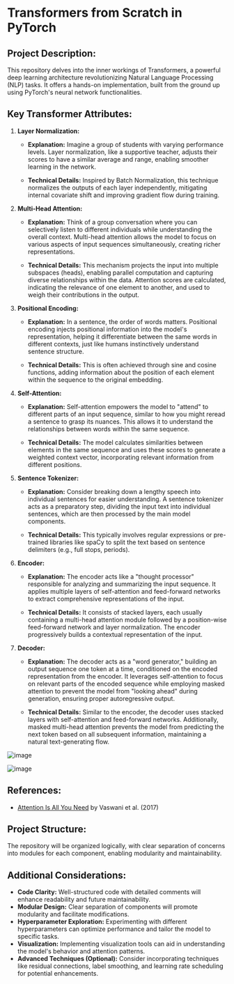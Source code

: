 # Transformers from Scratch in PyTorch

## Project Description:

This repository delves into the inner workings of Transformers, a powerful deep learning architecture revolutionizing Natural Language Processing (NLP) tasks. It offers a hands-on implementation, built from the ground up using PyTorch's neural network functionalities.

## Key Transformer Attributes:

1. **Layer Normalization:**

    - **Explanation:** Imagine a group of students with varying performance levels. Layer normalization, like a supportive teacher, adjusts their scores to have a similar average and range, enabling smoother learning in the network.
    
    - **Technical Details:** Inspired by Batch Normalization, this technique normalizes the outputs of each layer independently, mitigating internal covariate shift and improving gradient flow during training.

2. **Multi-Head Attention:**

    - **Explanation:** Think of a group conversation where you can selectively listen to different individuals while understanding the overall context. Multi-head attention allows the model to focus on various aspects of input sequences simultaneously, creating richer representations.
    
    - **Technical Details:** This mechanism projects the input into multiple subspaces (heads), enabling parallel computation and capturing diverse relationships within the data. Attention scores are calculated, indicating the relevance of one element to another, and used to weigh their contributions in the output.

3. **Positional Encoding:**

    - **Explanation:** In a sentence, the order of words matters. Positional encoding injects positional information into the model's representation, helping it differentiate between the same words in different contexts, just like humans instinctively understand sentence structure.
    
    - **Technical Details:** This is often achieved through sine and cosine functions, adding information about the position of each element within the sequence to the original embedding.

4. **Self-Attention:**

    - **Explanation:** Self-attention empowers the model to "attend" to different parts of an input sequence, similar to how you might reread a sentence to grasp its nuances. This allows it to understand the relationships between words within the same sequence.
    
    - **Technical Details:** The model calculates similarities between elements in the same sequence and uses these scores to generate a weighted context vector, incorporating relevant information from different positions.

5. **Sentence Tokenizer:**

    - **Explanation:** Consider breaking down a lengthy speech into individual sentences for easier understanding. A sentence tokenizer acts as a preparatory step, dividing the input text into individual sentences, which are then processed by the main model components.
    
    - **Technical Details:** This typically involves regular expressions or pre-trained libraries like spaCy to split the text based on sentence delimiters (e.g., full stops, periods).

6. **Encoder:**

    - **Explanation:** The encoder acts like a "thought processor" responsible for analyzing and summarizing the input sequence. It applies multiple layers of self-attention and feed-forward networks to extract comprehensive representations of the input.
    
    - **Technical Details:** It consists of stacked layers, each usually containing a multi-head attention module followed by a position-wise feed-forward network and layer normalization. The encoder progressively builds a contextual representation of the input.

7. **Decoder:**

    - **Explanation:** The decoder acts as a "word generator," building an output sequence one token at a time, conditioned on the encoded representation from the encoder. It leverages self-attention to focus on relevant parts of the encoded sequence while employing masked attention to prevent the model from "looking ahead" during generation, ensuring proper autoregressive output.
    
    - **Technical Details:** Similar to the encoder, the decoder uses stacked layers with self-attention and feed-forward networks. Additionally, masked multi-head attention prevents the model from predicting the next token based on all subsequent information, maintaining a natural text-generating flow.



![image](https://github.com/mcfatbeard57/TrasnformersFromScratch/assets/62231146/21bafbb6-46d2-4352-8d57-ec3dd74ef24f)

![image](https://github.com/mcfatbeard57/TrasnformersFromScratch/assets/62231146/bb58fe04-9cf9-449b-887f-ae8bcb412507)


## References:

- [Attention Is All You Need](https://arxiv.org/abs/1706.03762) by Vaswani et al. (2017)

## Project Structure:

The repository will be organized logically, with clear separation of concerns into modules for each component, enabling modularity and maintainability.

## Additional Considerations:

- **Code Clarity:** Well-structured code with detailed comments will enhance readability and future maintainability.
- **Modular Design:** Clear separation of components will promote modularity and facilitate modifications.
- **Hyperparameter Exploration:** Experimenting with different hyperparameters can optimize performance and tailor the model to specific tasks.
- **Visualization:** Implementing visualization tools can aid in understanding the model's behavior and attention patterns.
- **Advanced Techniques (Optional):** Consider incorporating techniques like residual connections, label smoothing, and learning rate scheduling for potential enhancements.
